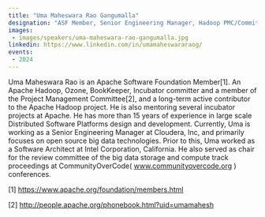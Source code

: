 ```yaml
---
title: "Uma Maheswara Rao Gangumalla"
designation: "ASF Member, Senior Engineering Manager, Hadoop PMC/Committer"
images:
 - images/speakers/uma-maheswara-rao-gangumalla.jpg
linkedin: https://www.linkedin.com/in/umamaheswararaog/
events:
 - 2024
---
```


Uma Maheswara Rao is an Apache Software Foundation Member[1]. An Apache Hadoop, Ozone, BookKeeper, Incubator committer and a member of the Project Management Committee[2], and a long-term active contributor to the Apache Hadoop project. He is also mentoring several incubator projects at Apache. He has more than 15 years of experience in large scale Distributed Software Platforms design and development. Currently, Uma is working as a Senior Engineering Manager at Cloudera, Inc, and primarily focuses on open source big data technologies. Prior to this, Uma worked as a Software Architect at Intel Corporation, California. He also served as chair for the review committee of the big data storage and compute track proceedings at CommunityOverCode( www.communityovercode.org ) conferences.
 
 [1] https://www.apache.org/foundation/members.html
 
 [2] http://people.apache.org/phonebook.html?uid=umamahesh
